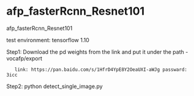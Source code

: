 # afp_fasterRcnn_Resnet101
afp_fasterRcnn_Resnet101

test environment: tensorflow 1.10

Step1: Download the pd weights from the link and put it under the path -vocafp/export

       link: https://pan.baidu.com/s/1HfrD4YpE8Y2OeaUXI-aWJg passward: 3icc

Step2: python detect_single_image.py
